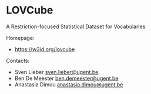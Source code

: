 LOVCube
===

A Restriction-focused Statistical Dataset for Vocabularies

Homepage:
* https://w3id.org/lovcube

Contacts: 
* Sven Lieber <sven.lieber@ugent.be>
* Ben De Meester <ben.demeester@ugent.be>
* Anastasia Dimou <anastasia.dimou@ugent.be>
